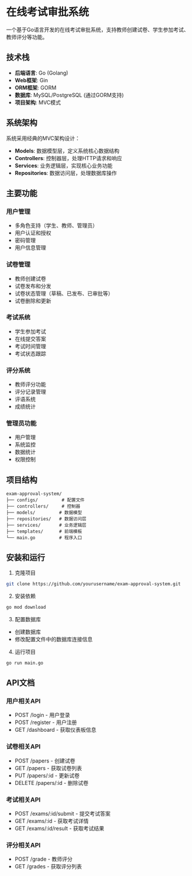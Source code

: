 # 在线考试审批系统

一个基于Go语言开发的在线考试审批系统，支持教师创建试卷、学生参加考试、教师评分等功能。

## 技术栈

- **后端语言**: Go (Golang)
- **Web框架**: Gin
- **ORM框架**: GORM
- **数据库**: MySQL/PostgreSQL (通过GORM支持)
- **项目架构**: MVC模式

## 系统架构

系统采用经典的MVC架构设计：

- **Models**: 数据模型层，定义系统核心数据结构
- **Controllers**: 控制器层，处理HTTP请求和响应
- **Services**: 业务逻辑层，实现核心业务功能
- **Repositories**: 数据访问层，处理数据库操作

## 主要功能

### 用户管理
- 多角色支持（学生、教师、管理员）
- 用户认证和授权
- 密码管理
- 用户信息管理

### 试卷管理
- 教师创建试卷
- 试卷发布和分发
- 试卷状态管理（草稿、已发布、已审批等）
- 试卷删除和更新

### 考试系统
- 学生参加考试
- 在线提交答案
- 考试时间管理
- 考试状态跟踪

### 评分系统
- 教师评分功能
- 评分记录管理
- 评语系统
- 成绩统计

### 管理员功能
- 用户管理
- 系统监控
- 数据统计
- 权限控制

## 项目结构

```
exam-approval-system/
├── configs/         # 配置文件
├── controllers/     # 控制器
├── models/         # 数据模型
├── repositories/   # 数据访问层
├── services/       # 业务逻辑层
├── templates/      # 前端模板
└── main.go         # 程序入口
```

## 安装和运行

1. 克隆项目
```bash
git clone https://github.com/yourusername/exam-approval-system.git
```

2. 安装依赖
```bash
go mod download
```

3. 配置数据库
- 创建数据库
- 修改配置文件中的数据库连接信息

4. 运行项目
```bash
go run main.go
```

## API文档

### 用户相关API
- POST /login - 用户登录
- POST /register - 用户注册
- GET /dashboard - 获取仪表板信息

### 试卷相关API
- POST /papers - 创建试卷
- GET /papers - 获取试卷列表
- PUT /papers/:id - 更新试卷
- DELETE /papers/:id - 删除试卷

### 考试相关API
- POST /exams/:id/submit - 提交考试答案
- GET /exams/:id - 获取考试详情
- GET /exams/:id/result - 获取考试结果

### 评分相关API
- POST /grade - 教师评分
- GET /grades - 获取评分列表
